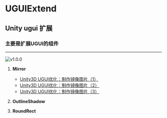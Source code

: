 # UGUIExtend
## Unity ugui 扩展 ##

### 主要是扩展UGUI的组件 ###


----------
![v1.0.0](https://img.shields.io/badge/versions-v1.0.0-green.svg)

1. **Mirror**
	 - [Unity3D UGUI优化：制作镜像图片（1）](https://zhuanlan.zhihu.com/p/25995971)
	 - [Unity3D UGUI优化：制作镜像图片（2）](https://zhuanlan.zhihu.com/p/26382102)
	 - [Unity3D UGUI优化：制作镜像图片（3）](https://zhuanlan.zhihu.com/p/28580768)

2. **OutlineShadow**
3. **RoundRect**